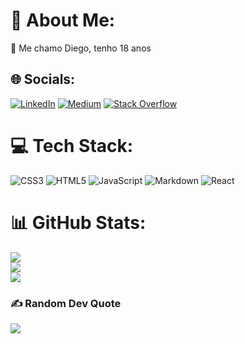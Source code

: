 # 💫 About Me:
🔭 Me chamo Diego, tenho 18 anos<br>


## 🌐 Socials:
[![LinkedIn](https://img.shields.io/badge/LinkedIn-%230077B5.svg?logo=linkedin&logoColor=white)](https://linkedin.com/in//diegocastropereira/) [![Medium](https://img.shields.io/badge/Medium-12100E?logo=medium&logoColor=white)](https://medium.com/@/@diegocastro10032004) [![Stack Overflow](https://img.shields.io/badge/-Stackoverflow-FE7A16?logo=stack-overflow&logoColor=white)](https://stackoverflow.com/users//20882419/disco-diego) 

# 💻 Tech Stack:
![CSS3](https://img.shields.io/badge/css3-%231572B6.svg?style=for-the-badge&logo=css3&logoColor=white) ![HTML5](https://img.shields.io/badge/html5-%23E34F26.svg?style=for-the-badge&logo=html5&logoColor=white) ![JavaScript](https://img.shields.io/badge/javascript-%23323330.svg?style=for-the-badge&logo=javascript&logoColor=%23F7DF1E) ![Markdown](https://img.shields.io/badge/markdown-%23000000.svg?style=for-the-badge&logo=markdown&logoColor=white) ![React](https://img.shields.io/badge/react-%2320232a.svg?style=for-the-badge&logo=react&logoColor=%2361DAFB)
# 📊 GitHub Stats:
![](https://github-readme-stats.vercel.app/api?username=diegocastropereira&theme=blue-green&hide_border=true&include_all_commits=false&count_private=false)<br/>
![](https://github-readme-streak-stats.herokuapp.com/?user=diegocastropereira&theme=blue-green&hide_border=true)<br/>
![](https://github-readme-stats.vercel.app/api/top-langs/?username=diegocastropereira&theme=blue-green&hide_border=true&include_all_commits=false&count_private=false&layout=compact)

### ✍️ Random Dev Quote
![](https://quotes-github-readme.vercel.app/api?type=horizontal&theme=radical)